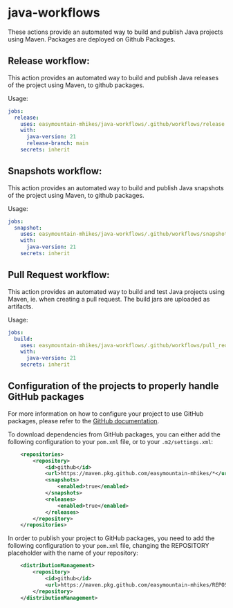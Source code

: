 # java-workflows

These actions provide an automated way to build and publish Java projects using Maven.
Packages are deployed on Github Packages.


## Release workflow: 
This action provides an automated way to build and publish Java releases of the project using Maven, to github packages.

Usage: 
```yaml
jobs:
  release:
    uses: easymountain-mhikes/java-workflows/.github/workflows/release.yml@v2
    with:
      java-version: 21
      release-branch: main
    secrets: inherit
```

## Snapshots workflow:
This action provides an automated way to build and publish Java snapshots of the project using Maven, to github packages.

Usage: 
```yaml
jobs:
  snapshot:
    uses: easymountain-mhikes/java-workflows/.github/workflows/snapshot.yml@v2
    with:
      java-version: 21
    secrets: inherit
```

## Pull Request workflow:

This action provides an automated way to build and test Java projects using Maven, ie. when creating a pull request.
The build jars are uploaded as artifacts.

Usage: 
```yaml
jobs:
  build:
    uses: easymountain-mhikes/java-workflows/.github/workflows/pull_request.yml@v2
    with:
      java-version: 21
    secrets: inherit
```

## Configuration of the projects to properly handle GitHub packages

For more information on how to configure your project to use GitHub packages, please refer to the [GitHub documentation](https://docs.github.com/fr/packages/working-with-a-github-packages-registry/working-with-the-apache-maven-registry).


To download dependencies from GitHub packages, you can either add the following configuration to your `pom.xml` file, or to your `.m2/settings.xml`:

```xml
    <repositories>
        <repository>
            <id>github</id>
            <url>https://maven.pkg.github.com/easymountain-mhikes/*</url>
            <snapshots>
                <enabled>true</enabled>
            </snapshots>
            <releases>
                <enabled>true</enabled>
            </releases>
        </repository>
    </repositories>
```

In order to publish your project to GitHub packages, you need to add the following configuration to your `pom.xml` file, changing the REPOSITORY placeholder with the name of your repository:

```xml
    <distributionManagement>
        <repository>
            <id>github</id>
            <url>https://maven.pkg.github.com/easymountain-mhikes/REPOSITORY</url>
        </repository>
    </distributionManagement>
```